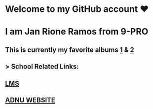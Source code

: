 # Welcome to **my GitHub account** ❤️
# I am Jan Rione Ramos from 9-PRO
## This is currently my favorite albums [1](https://open.spotify.com/album/3lS1y25WAhcqJDATJK70Mq) & [2](https://open.spotify.com/album/7jaSNQUBJbvfbZHLNFrV7P)
## > School Related Links:
## [LMS](https://jhsportal.adnu.edu.ph/)
## [ADNU WEBSITE](https://jhsos.adnu.edu.ph/)
